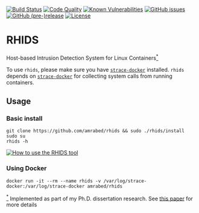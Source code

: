 [![Build Status](https://travis-ci.org/amrabed/rhids.svg)](https://travis-ci.org/amrabed/rhids)
[![Code Quality](https://sonarcloud.io/api/project_badges/measure?project=rhids&metric=alert_status)](https://sonarcloud.io/dashboard?id=rhids)
[![Known Vulnerabilities](https://snyk.io/test/github/amrabed/rhids/badge.svg?targetFile=build.gradle)](https://snyk.io/test/github/amrabed/rhids?targetFile=build.gradle)
[![GitHub issues](https://img.shields.io/github/issues/amrabed/rhids.svg)](https://github.com/amrabed/rhids/issues)
[![GitHub (pre-)release](https://img.shields.io/github/release/amrabed/rhids/all.svg)](https://github.com/amrabed/rhids/releases)
[![License](https://img.shields.io/badge/license-MIT-blue.svg)](LICENSE)

# RHIDS
Host-based Intrusion Detection System for Linux Containers<a href="#footnote" id="ref"><sup>*</sup></a>

To use `rhids`, please make sure you have [`strace-docker`](https://github.com/amrabed/strace-docker) installed. `rhids` depends on [`strace-docker`](https://github.com/amrabed/strace-docker) for collecting system calls from running containers.

## Usage
### Basic install
    git clone https://github.com/amrabed/rhids && sudo ./rhids/install
    sudo su 
    rhids -h

[![How to use the RHIDS tool](https://img.youtube.com/vi/R5BHjYZ22Tw/0.jpg)](https://www.youtube.com/watch?v=R5BHjYZ22Tw)

### Using Docker
    docker run -it --rm --name rhids -v /var/log/strace-docker:/var/log/strace-docker amrabed/rhids
    
    
<a id="footnote" href="#ref"><sup>*</sup></a> Implemented as part of my Ph.D. dissertation research. See [this paper](https://arxiv.org/abs/1611.03056) for more details

